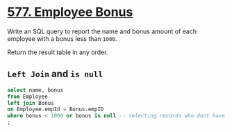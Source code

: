 # [577. Employee Bonus](https://leetcode.com/problems/employee-bonus/)

Write an SQL query to report the name and bonus amount of each employee with a bonus less than `1000`.

Return the result table in any order.

## `Left Join` and `is null`

```sql
select name, bonus
from Employee
left join Bonus
on Employee.empId = Bonus.empID
where bonus < 1000 or bonus is null -- selecting records who dont have any bonus, hence checking is null is important
;
```

